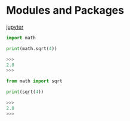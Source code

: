 
Modules and Packages
======

[jupyter](https://nbviewer.jupyter.org/github/jmportilla/Complete-Python-Bootcamp/blob/master/Modules%20and%20Packages.ipynb)

```python
import math

print(math.sqrt(4))

>>>
2.0
>>>
```

```python
from math import sqrt

print(sqrt(4))

>>>
2.0
>>>
```
